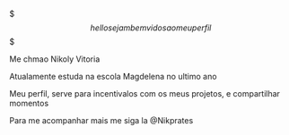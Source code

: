  $$$   hello sejam bem vidos ao meu perfil   $$$

Me chmao Nikoly Vitoria 

Atualamente estuda na escola Magdelena no ultimo ano

Meu perfil, serve para incentivalos com os meus projetos,
e compartilhar momentos 

Para me acompanhar mais me siga la @Nikprates 




